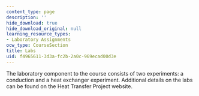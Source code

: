 ```yaml
---
content_type: page
description: ''
hide_download: true
hide_download_original: null
learning_resource_types:
- Laboratory Assignments
ocw_type: CourseSection
title: Labs
uid: f4965611-3d3a-fc2b-2a0c-969ecad00d3e
---
```


The laboratory component to the course consists of two experiments: a conduction and a heat exchanger experiment. Additional details on the labs can be found on the Heat Transfer Project website.
